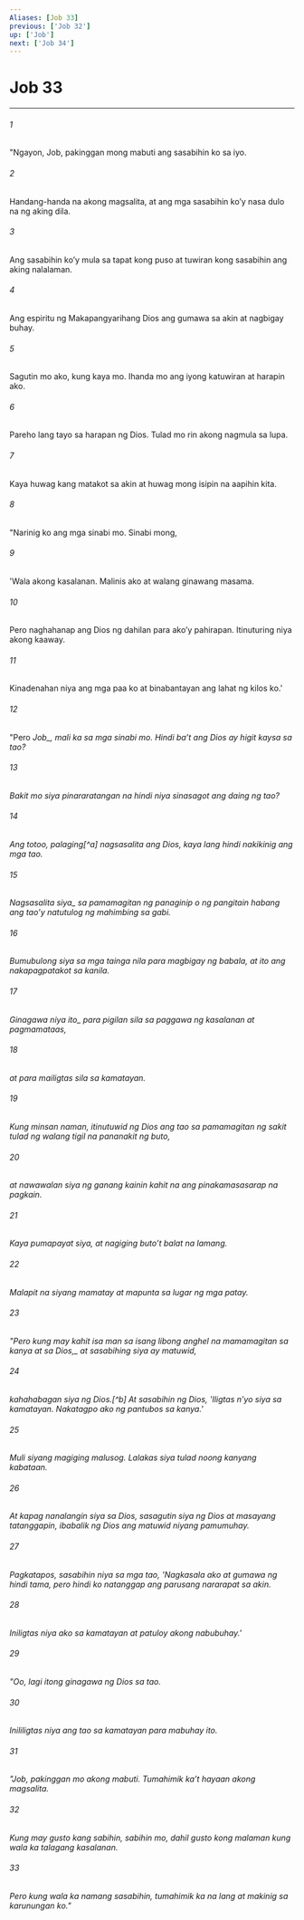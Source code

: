 ```yaml
---
Aliases: [Job 33]
previous: ['Job 32']
up: ['Job']
next: ['Job 34']
---
```

# Job 33

***






















###### 1 










"Ngayon, Job, pakinggan mong mabuti ang sasabihin ko sa iyo. 





















###### 2 










Handang-handa na akong magsalita, at ang mga sasabihin koʼy nasa dulo na ng aking dila. 





















###### 3 










Ang sasabihin koʼy mula sa tapat kong puso at tuwiran kong sasabihin ang aking nalalaman. 





















###### 4 










Ang espiritu ng Makapangyarihang Dios ang gumawa sa akin at nagbigay buhay. 





















###### 5 










Sagutin mo ako, kung kaya mo. Ihanda mo ang iyong katuwiran at harapin ako. 





















###### 6 










Pareho lang tayo sa harapan ng Dios. Tulad mo rin akong nagmula sa lupa. 





















###### 7 










Kaya huwag kang matakot sa akin at huwag mong isipin na aapihin kita. 





















###### 8 










"Narinig ko ang mga sinabi mo. Sinabi mong, 





















###### 9 










'Wala akong kasalanan. Malinis ako at walang ginawang masama. 





















###### 10 










Pero naghahanap ang Dios ng dahilan para akoʼy pahirapan. Itinuturing niya akong kaaway. 





















###### 11 










Kinadenahan niya ang mga paa ko at binabantayan ang lahat ng kilos ko.' 





















###### 12 










"Pero <i class="trans-change">Job_, mali ka sa mga sinabi mo. Hindi baʼt ang Dios ay higit kaysa sa tao? 





















###### 13 










Bakit mo siya pinararatangan na hindi niya sinasagot ang daing ng tao? 





















###### 14 










Ang totoo, palaging[^a] nagsasalita ang Dios, kaya lang hindi nakikinig ang mga tao. 





















###### 15 










<i class="trans-change">Nagsasalita siya_ sa pamamagitan ng panaginip o ng pangitain habang ang taoʼy natutulog ng mahimbing sa gabi. 





















###### 16 










Bumubulong siya sa mga tainga nila para magbigay ng babala, at ito ang nakapagpatakot sa kanila. 





















###### 17 










<i class="trans-change">Ginagawa niya ito_ para pigilan sila sa paggawa ng kasalanan at pagmamataas, 





















###### 18 










at para mailigtas sila sa kamatayan. 





















###### 19 










Kung minsan naman, itinutuwid ng Dios ang tao sa pamamagitan ng sakit tulad ng walang tigil na pananakit ng buto, 





















###### 20 










at nawawalan siya ng ganang kainin kahit na ang pinakamasasarap na pagkain. 





















###### 21 










Kaya pumapayat siya, at nagiging butoʼt balat na lamang. 





















###### 22 










Malapit na siyang mamatay at mapunta sa lugar ng mga patay. 





















###### 23 










"Pero kung may kahit isa man sa isang libong anghel na mamamagitan sa kanya <i class="trans-change">at sa Dios,_ at sasabihing siya ay matuwid, 





















###### 24 










kahahabagan siya ng Dios.[^b] At sasabihin ng Dios, 'Iligtas nʼyo siya sa kamatayan. Nakatagpo ako ng pantubos sa kanya.' 





















###### 25 










Muli siyang magiging malusog. Lalakas siya tulad noong kanyang kabataan. 





















###### 26 










At kapag nanalangin siya sa Dios, sasagutin siya ng Dios at masayang tatanggapin, ibabalik ng Dios ang matuwid niyang pamumuhay. 





















###### 27 










Pagkatapos, sasabihin niya sa mga tao, 'Nagkasala ako at gumawa ng hindi tama, pero hindi ko natanggap ang parusang nararapat sa akin. 





















###### 28 










Iniligtas niya ako sa kamatayan at patuloy akong nabubuhay.' 





















###### 29 










"Oo, lagi itong ginagawa ng Dios sa tao. 





















###### 30 










Inililigtas niya ang tao sa kamatayan para mabuhay ito. 





















###### 31 










"Job, pakinggan mo akong mabuti. Tumahimik kaʼt hayaan akong magsalita. 





















###### 32 










Kung may gusto kang sabihin, sabihin mo, dahil gusto kong malaman kung wala ka talagang kasalanan. 





















###### 33 










Pero kung wala ka namang sasabihin, tumahimik ka na lang at makinig sa karunungan ko."
